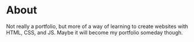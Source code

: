 # About

Not really a portfolio, but more of a way of learning to create websites with HTML, CSS, and JS. Maybe it will become my portfolio someday though.
